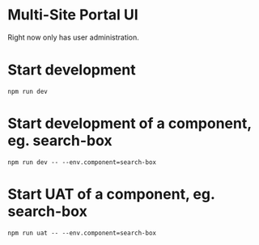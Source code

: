 # Multi-Site Portal UI

Right now only has user administration.

# Start development

`npm run dev`

# Start development of a component, eg. search-box

`npm run dev -- --env.component=search-box`

# Start UAT of a component, eg. search-box

`npm run uat -- --env.component=search-box`